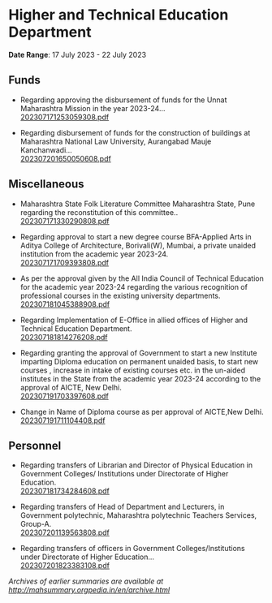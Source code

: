 # Higher and Technical Education Department

**Date Range**: 17 July 2023 - 22 July 2023


## Funds
- Regarding approving the disbursement of funds for the Unnat Maharashtra Mission in the year 2023-24...\
  [202307171253059308.pdf](https://gr.maharashtra.gov.in/Site/Upload/Government%20Resolutions/English/202307171253059308.pdf)

- Regarding disbursement of funds for the construction of buildings at Maharashtra National Law University, Aurangabad Mauje Kanchanwadi...\
  [202307201650050608.pdf](https://gr.maharashtra.gov.in/Site/Upload/Government%20Resolutions/English/202307201650050608.pdf)

## Miscellaneous
- Maharashtra State Folk Literature Committee Maharashtra State, Pune regarding the reconstitution of this committee..\
  [202307171330290808.pdf](https://gr.maharashtra.gov.in/Site/Upload/Government%20Resolutions/English/202307171330290808.pdf)

- Regarding approval to start a new degree course BFA-Applied Arts in Aditya College of Architecture, Borivali(W), Mumbai, a private unaided institution from the academic year 2023-24.\
  [202307171709393808.pdf](https://gr.maharashtra.gov.in/Site/Upload/Government%20Resolutions/English/202307171709393808.pdf)

- As per the approval given by the All India Council of Technical Education for the academic year 2023-24 regarding the various recognition of professional courses in the existing university departments.\
  [202307181045388908.pdf](https://gr.maharashtra.gov.in/Site/Upload/Government%20Resolutions/English/202307181045388908.pdf)

- Regarding Implementation of E-Office in allied offices of Higher and Technical Education Department.\
  [202307181814276208.pdf](https://gr.maharashtra.gov.in/Site/Upload/Government%20Resolutions/English/202307181814276208.pdf)

- Regarding granting the approval of Government to start a new Institute imparting Diploma education on permanent unaided basis, to start new courses , increase in intake of existing courses etc. in the un-aided institutes in the State from the academic year 2023-24 according to the approval of AICTE, New Delhi.\
  [202307191703397608.pdf](https://gr.maharashtra.gov.in/Site/Upload/Government%20Resolutions/English/202307191703397608.pdf)

- Change in Name of Diploma course as per approval of AICTE,New Delhi.\
  [202307191711104408.pdf](https://gr.maharashtra.gov.in/Site/Upload/Government%20Resolutions/English/202307191711104408.pdf)

## Personnel
- Regarding transfers of Librarian and Director of Physical Education in Government Colleges/ Institutions under Directorate of Higher Education.\
  [202307181734284608.pdf](https://gr.maharashtra.gov.in/Site/Upload/Government%20Resolutions/English/202307181734284608.pdf)

- Regarding transfers of Head of Department and Lecturers, in Government polytechnic, Maharashtra polytechnic Teachers Services, Group-A.\
  [202307201139563808.pdf](https://gr.maharashtra.gov.in/Site/Upload/Government%20Resolutions/English/202307201139563808.pdf)

- Regarding transfers of officers in Government Colleges/Institutions under Directorate of Higher Education...\
  [202307201823383108.pdf](https://gr.maharashtra.gov.in/Site/Upload/Government%20Resolutions/English/202307201823383108.pdf)


*Archives of earlier summaries are available at http://mahsummary.orgpedia.in/en/archive.html*